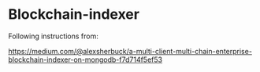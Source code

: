 # Blockchain-indexer

Following instructions from:

https://medium.com/@alexsherbuck/a-multi-client-multi-chain-enterprise-blockchain-indexer-on-mongodb-f7d714f5ef53
